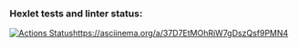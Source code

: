 ### Hexlet tests and linter status:
[![Actions Status](https://github.com/AfViktor/frontend-project-44/workflows/hexlet-check/badge.svg)](https://github.com/AfViktor/frontend-project-44/actions)https://asciinema.org/a/37D7EtMOhRiW7gDszQsf9PMN4

